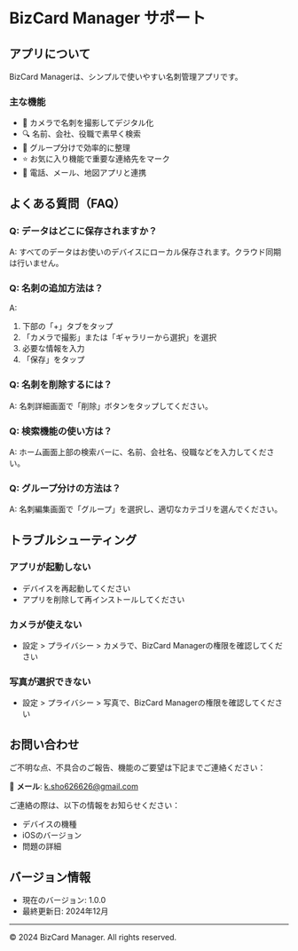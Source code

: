 # BizCard Manager サポート

## アプリについて
BizCard Managerは、シンプルで使いやすい名刺管理アプリです。

### 主な機能
- 📸 カメラで名刺を撮影してデジタル化
- 🔍 名前、会社、役職で素早く検索
- 📁 グループ分けで効率的に整理
- ⭐ お気に入り機能で重要な連絡先をマーク
- 📱 電話、メール、地図アプリと連携

## よくある質問（FAQ）

### Q: データはどこに保存されますか？
A: すべてのデータはお使いのデバイスにローカル保存されます。クラウド同期は行いません。

### Q: 名刺の追加方法は？
A: 
1. 下部の「+」タブをタップ
2. 「カメラで撮影」または「ギャラリーから選択」を選択
3. 必要な情報を入力
4. 「保存」をタップ

### Q: 名刺を削除するには？
A: 名刺詳細画面で「削除」ボタンをタップしてください。

### Q: 検索機能の使い方は？
A: ホーム画面上部の検索バーに、名前、会社名、役職などを入力してください。

### Q: グループ分けの方法は？
A: 名刺編集画面で「グループ」を選択し、適切なカテゴリを選んでください。

## トラブルシューティング

### アプリが起動しない
- デバイスを再起動してください
- アプリを削除して再インストールしてください

### カメラが使えない
- 設定 > プライバシー > カメラで、BizCard Managerの権限を確認してください

### 写真が選択できない
- 設定 > プライバシー > 写真で、BizCard Managerの権限を確認してください

## お問い合わせ
ご不明な点、不具合のご報告、機能のご要望は下記までご連絡ください：

📧 **メール**: k.sho626626@gmail.com

ご連絡の際は、以下の情報をお知らせください：
- デバイスの機種
- iOSのバージョン
- 問題の詳細

## バージョン情報
- 現在のバージョン: 1.0.0
- 最終更新日: 2024年12月

---

© 2024 BizCard Manager. All rights reserved.